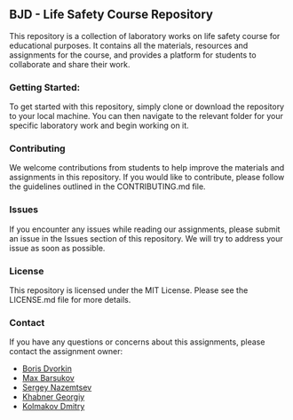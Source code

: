 ## BJD - Life Safety Course Repository

This repository is a collection of laboratory works on life safety course for educational purposes. 
It contains all the materials, resources and assignments for the course, and provides a platform for students to collaborate and share their work.

### Getting Started:

To get started with this repository, simply clone or download the repository to your local machine. 
You can then navigate to the relevant folder for your specific laboratory work and begin working on it.

### Contributing

We welcome contributions from students to help improve the materials and assignments in this repository. 
If you would like to contribute, please follow the guidelines outlined in the CONTRIBUTING.md file.

### Issues

If you encounter any issues while reading our assignments, please submit an issue in the Issues section of this repository. 
We will try to address your issue as soon as possible.

### License

This repository is licensed under the MIT License. Please see the LICENSE.md file for more details.

### Contact

If you have any questions or concerns about this assignments, please contact the assignment owner:
- [Boris Dvorkin](https://github.com/worthant)  
- [Max Barsukov](https://github.com/maxbarsukov)
- [Sergey Nazemtsev](https://github.com/sergeyprohaker)
- [Khabner Georgiy](https://github.com/SugarBooba)
- [Kolmakov Dmitry](https://github.com/whatever125)
